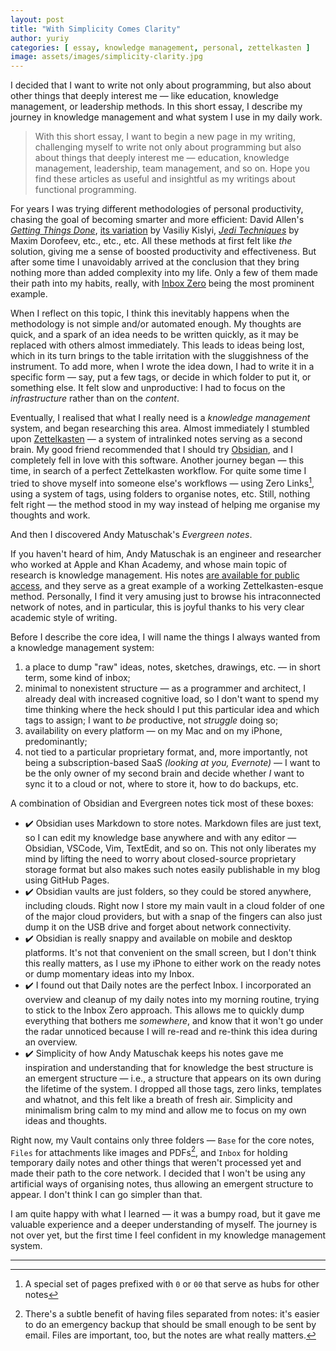 ```yaml
---
layout: post
title: "With Simplicity Comes Clarity"
author: yuriy
categories: [ essay, knowledge management, personal, zettelkasten ]
image: assets/images/simplicity-clarity.jpg
---
```


I decided that I want to write not only about programming, but also about other things that deeply interest me — like education, knowledge management, or leadership methods. In this short essay, I describe my journey in knowledge management and what system I use in my daily work.

<!--more-->

> With this short essay, I want to begin a new page in my writing, challenging myself to write not only about programming but also about things that deeply interest me — education, knowledge management, leadership, team management, and so on. Hope you find these articles as useful and insightful as my writings about functional programming.

For years I was trying different methodologies of personal productivity, chasing the goal of becoming smarter and more efficient: David Allen's *[Getting Things Done](https://gettingthingsdone.com)*, [its variation](http://www.time-mngmnt.narod.ru) by Vasiliy Kislyi, *[Jedi Techniques](https://mnogosdelal.ru)* by Maxim Dorofeev, etc., etc., etc. All these methods at first felt like *the* solution, giving me a sense of boosted productivity and effectiveness. But after some time I unavoidably arrived at the conclusion that they bring nothing more than added complexity into my life. Only a few of them made their path into my habits, really, with [Inbox Zero](https://www.43folders.com/43-folders-series-inbox-zero) being the most prominent example.

When I reflect on this topic, I think this inevitably happens when the methodology is not simple and/or automated enough. My thoughts are quick, and a spark of an idea needs to be written quickly, as it may be replaced with others almost immediately. This leads to ideas being lost, which in its turn brings to the table irritation with the sluggishness of the instrument. To add more, when I wrote the idea down, I had to write it in a specific form — say, put a few tags, or decide in which folder to put it, or something else. It felt slow and unproductive: I had to focus on the *infrastructure* rather than on the *content*.

Eventually, I realised that what I really need is a *knowledge management* system, and began researching this area. Almost immediately I stumbled upon [Zettelkasten](http://zettelkasten.de) — a system of intralinked notes serving as a second brain. My good friend recommended that I should try [Obsidian](https://obsidian.md), and I completely fell in love with this software. Another journey began — this time, in search of a perfect Zettelkasten workflow. For quite some time I tried to shove myself into someone else's workflows — using Zero Links[^1], using a system of tags, using folders to organise notes, etc. Still, nothing felt right — the method stood in my way instead of helping me organise my thoughts and work. 

And then I discovered Andy Matuschak's *Evergreen notes*.

If you haven't heard of him, Andy Matuschak is an engineer and researcher who worked at Apple and Khan Academy, and whose main topic of research is knowledge management. His notes [are available for public access](http://notes.andymatuschak.org), and they serve as a great example of a working Zettelkasten-esque method. Personally, I find it very amusing just to browse his intraconnected network of notes, and in particular, this is joyful thanks to his very clear academic style of writing.

Before I describe the core idea, I will name the things I always wanted from a knowledge management system:
1. a place to dump "raw" ideas, notes, sketches, drawings, etc. — in short term, some kind of inbox;
2. minimal to nonexistent structure — as a programmer and architect, I already deal with increased cognitive load, so I don't want to spend my time thinking where the heck should I put this particular idea and which tags to assign; I want to *be* productive, not *struggle* doing so;
3. availability on every platform — on my Mac and on my iPhone, predominantly;
4. not tied to a particular proprietary format, and, more importantly, not being a subscription-based SaaS *(looking at you, Evernote)* — I want to be the only owner of my second brain and decide whether *I* want to sync it to a cloud or not, where to store it, how to do backups, etc.

A combination of Obsidian and Evergreen notes tick most of these boxes:
- ✔️ Obsidian uses Markdown to store notes. Markdown files are just text, so I can edit my knowledge base anywhere and with any editor — Obsidian, VSCode, Vim, TextEdit, and so on. This not only liberates my mind by lifting the need to worry about closed-source proprietary storage format but also makes such notes easily publishable in my blog using GitHub Pages.
- ✔️ Obsidian vaults are just folders, so they could be stored anywhere, including clouds. Right now I store my main vault in a cloud folder of one of the major cloud providers, but with a snap of the fingers can also just dump it on the USB drive and forget about network connectivity.
- ✔️ Obsidian is really snappy and available on mobile and desktop platforms. It's not that convenient on the small screen, but I don't think this really matters, as I use my iPhone to either work on the ready notes or dump momentary ideas into my Inbox.
- ✔️ I found out that Daily notes are the perfect Inbox. I incorporated an overview and cleanup of my daily notes into my morning routine, trying to stick to the Inbox Zero approach. This allows me to quickly dump everything that bothers me *somewhere*, and know that it won't go under the radar unnoticed because I will re-read and re-think this idea during an overview.
- ✔️ Simplicity of how Andy Matuschak keeps his notes gave me inspiration and understanding that for knowledge the best structure is an emergent structure — i.e., a structure that appears on its own during the lifetime of the system. I dropped all those tags, zero links, templates and whatnot, and this felt like a breath of fresh air. Simplicity and minimalism bring calm to my mind and allow me to focus on my own ideas and thoughts.

Right now, my Vault contains only three folders — `Base` for the core notes, `Files` for attachments like images and PDFs[^2], and `Inbox` for holding temporary daily notes and other things that weren't processed yet and made their path to the core network. I decided that I won't be using any artificial ways of organising notes, thus allowing an emergent structure to appear. I don't think I can go simpler than that.

I am quite happy with what I learned — it was a bumpy road, but it gave me valuable experience and a deeper understanding of myself. The journey is not over yet, but the first time I feel confident in my knowledge management system.

---

[^1]: A special set of pages prefixed with `0` or `00` that serve as hubs for other notes
[^2]: There's a subtle benefit of having files separated from notes: it's easier to do an emergency backup that should be small enough to be sent by email. Files are important, too, but the notes are what really matters.
